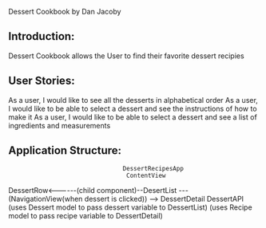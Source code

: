 Dessert Cookbook by Dan Jacoby

Introduction:
-
Dessert Cookbook allows the User to find their favorite dessert recipies

User Stories:
- 
As a user, I would like to see all the desserts in alphabetical order
As a user, I would like to be able to select a dessert and see the instructions of how to make it
As a user, I would like to be able to select a dessert and see a list of ingredients and measurements

Application Structure:
-
                                    DessertRecipesApp
                                     ContentView
  DessertRow<------(child component)--DesertList ---(NavigationView(when dessert is clicked)) --> DessertDetail
                                      DessertAPI (uses Dessert model to pass dessert variable to DessertList)
                                                (uses Recipe model to pass recipe variable to DessertDetail)
